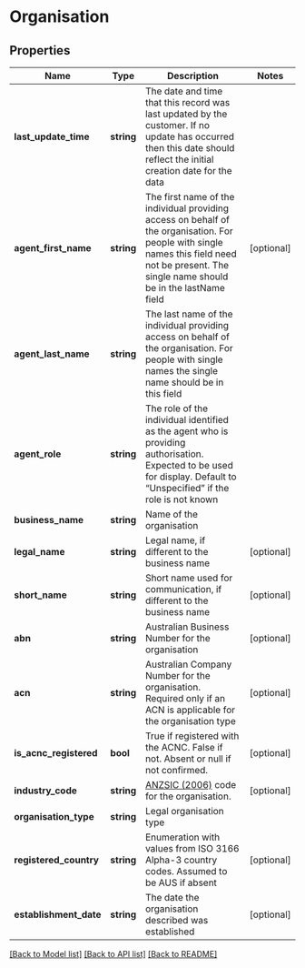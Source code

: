 # Organisation

## Properties
Name | Type | Description | Notes
------------ | ------------- | ------------- | -------------
**last_update_time** | **string** | The date and time that this record was last updated by the customer. If no update has occurred then this date should reflect the initial creation date for the data | 
**agent_first_name** | **string** | The first name of the individual providing access on behalf of the organisation. For people with single names this field need not be present.  The single name should be in the lastName field | [optional] 
**agent_last_name** | **string** | The last name of the individual providing access on behalf of the organisation. For people with single names the single name should be in this field | 
**agent_role** | **string** | The role of the individual identified as the agent who is providing authorisation.  Expected to be used for display.  Default to “Unspecified” if the role is not known | 
**business_name** | **string** | Name of the organisation | 
**legal_name** | **string** | Legal name, if different to the business name | [optional] 
**short_name** | **string** | Short name used for communication, if  different to the business name | [optional] 
**abn** | **string** | Australian Business Number for the organisation | [optional] 
**acn** | **string** | Australian Company Number for the organisation. Required only if an ACN is applicable for the organisation type | [optional] 
**is_acnc_registered** | **bool** | True if registered with the ACNC.  False if not. Absent or null if not confirmed. | [optional] 
**industry_code** | **string** | [ANZSIC (2006)](http://www.abs.gov.au/anzsic) code for the organisation. | [optional] 
**organisation_type** | **string** | Legal organisation type | 
**registered_country** | **string** | Enumeration with values from ISO 3166 Alpha-3 country codes.  Assumed to be AUS if absent | [optional] 
**establishment_date** | **string** | The date the organisation described was established | [optional] 

[[Back to Model list]](../README.md#documentation-for-models) [[Back to API list]](../README.md#documentation-for-api-endpoints) [[Back to README]](../README.md)

